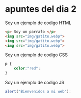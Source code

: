 # apuntes del dia 2

Soy un ejemplo de codigo HTML

```html
<p> Soy un parrafo </p>
<img src="img/gatito.webp">
<img src="img/gatito.webp">
<img src="img/gatito.webp">
```

Soy un ejemplo de codigo CSS

```css
p {
    color:"red";
}
```


Soy un ejemplo de codigo JS

```js
alert("Bienvenidos a mi web"):
```
